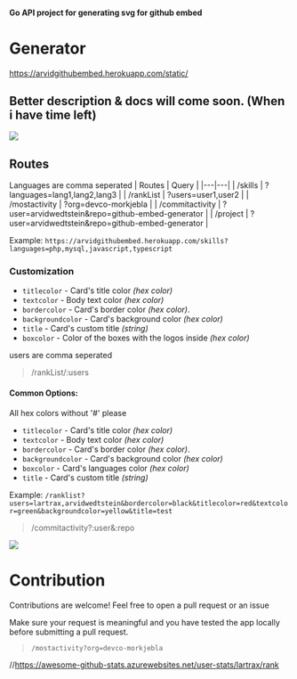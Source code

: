 #### Go API project for generating svg for github embed

# Generator 
https://arvidgithubembed.herokuapp.com/static/

## Better description & docs will come soon. (When i have time left)


![](https://img.shields.io/github/go-mod/go-version/arvidwedtstein/github-embed-generator?style=for-the-badge)

## Routes
Languages are comma seperated
| Routes | Query |
|---|---|
| /skills | ?languages=lang1,lang2,lang3 |
| /rankList | ?users=user1,user2 |
| /mostactivity | ?org=devco-morkjebla |
| /commitactivity | ?user=arvidwedtstein&repo=github-embed-generator |
| /project | ?user=arvidwedtstein&repo=github-embed-generator |

Example: `https://arvidgithubembed.herokuapp.com/skills?languages=php,mysql,javascript,typescript`
### Customization

- `titlecolor` - Card's title color _(hex color)_
- `textcolor` - Body text color _(hex color)_
- `bordercolor` - Card's border color _(hex color)_.
- `backgroundcolor` - Card's background color _(hex color)_
- `title` - Card's custom title _(string)_
- `boxcolor` - Color of the boxes with the logos inside _(hex color)_



 users are comma seperated
> /rankList/:users

#### Common Options:
All hex colors without '#' please
- `titlecolor` - Card's title color _(hex color)_
- `textcolor` - Body text color _(hex color)_
- `bordercolor` - Card's border color _(hex color)_.
- `backgroundcolor` - Card's background color _(hex color)_ 
- `boxcolor` - Card's languages color _(hex color)_
- `title` - Card's custom title _(string)_

Example: 
`/ranklist?users=lartrax,arvidwedtstein&bordercolor=black&titlecolor=red&textcolor=green&backgroundcolor=yellow&title=test`


> /commitactivity?:user&:repo

![](https://arvidgithubembed.herokuapp.com/commitactivity?user=arvidwedtstein&repo=github-embed-generator&titlecolor=000000&textColor=000000&backgroundcolor=ffffff&hide_week=false)
# Contribution

Contributions are welcome!
Feel free to open a pull request or an issue

Make sure your request is meaningful and you have tested the app locally before submitting a pull request.



> `/mostactivity?org=devco-morkjebla`


//https://awesome-github-stats.azurewebsites.net/user-stats/lartrax/rank

